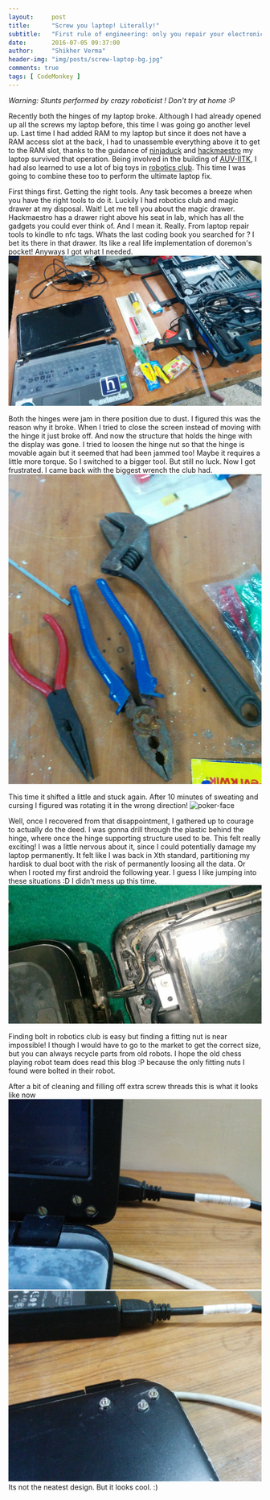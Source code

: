 ```yaml
---
layout:     post
title:      "Screw you laptop! Literally!"
subtitle:   "First rule of engineering: only you repair your electronics!"
date:       2016-07-05 09:37:00
author:     "Shikher Verma"
header-img: "img/posts/screw-laptop-bg.jpg"
comments: true
tags: [ CodeMonkey ]
---
```

*Warning: Stunts performed by crazy roboticist ! Don't try at home :P*

Recently both the hinges of my laptop broke. Although I had already opened up all the screws my laptop before, this time I was going go another level up. Last time I had added RAM to my laptop but since it does not have a RAM access slot at the back, I had to unassemble everything above it to get to the RAM slot, thanks to the guidance of [ninjaduck](http://www.ninjaducks.in/) and [hackmaestro](https://hackmaster.in/blog/) my laptop survived that operation. Being involved in the building of [AUV-IITK](http://auviitk.com), I had also learned to use a lot of big toys in [robotics club](http://students.iitk.ac.in/roboclub/). This time I was going to combine these too to perform the ultimate laptop fix.  

First things first. Getting the right tools. Any task becomes a breeze when you have the right tools to do it. Luckily I had robotics club and magic drawer at my disposal.
Wait! Let me tell you about the magic drawer. Hackmaestro has a drawer right above his seat in lab, which has all the gadgets you could ever think of. And I mean it. Really. From laptop repair tools to kindle to nfc tags. Whats the last coding book you searched for ? I bet its there in that drawer. Its like a real life implementation of doremon's pocket!
Anyways I got what I needed. ![laptop-repair-tools](/img/posts/laptop-repair-tools.jpg)

Both the hinges were jam in there position due to dust. I figured this was the reason why it broke. When I tried to close the screen instead of moving with the hinge it just broke off. And now the structure that holds the hinge with the display was gone. I tried to loosen the hinge nut so that the hinge is movable again but it seemed that had been jammed too! Maybe it requires a little more torque. So I switched to a bigger tool. But still no luck. Now I got frustrated. I came back with the biggest wrench the club had. ![laptop-repair-tools](/img/posts/nut-crackers.jpg)

This time it shifted a little and stuck again. After 10 minutes of sweating and cursing I figured was rotating it in the wrong direction! ![poker-face](http://3.bp.blogspot.com/-P0jLdct71dQ/T_68DtdyVJI/AAAAAAAAA1E/KsLqdOZrb_A/s1600/Face+palm.jpg)

Well, once I recovered from that disappointment, I gathered up to courage to actually do the deed. I was gonna drill through the plastic behind the hinge, where once the hinge supporting structure used to be. This felt really exciting! I was a little nervous about it, since I could potentially damage my laptop permanently. It felt like I was back in Xth standard, partitioning my hardisk to dual boot with the risk of permanently loosing all the data. Or when I rooted my first android the following year. I guess I like jumping into these situations :D
I didn't mess up this time. ![drilled-laptop](/img/posts/drilled-laptop.jpg)

Finding bolt in robotics club is easy but finding a fitting nut is near impossible! I though I would have to go to the market to get the correct size, but you can always recycle parts from old robots. I hope the old chess playing robot team does read this blog :P because the only fitting nuts I found were bolted in their robot.

After a bit of cleaning and filling off extra screw threads this is what it looks like now ![laptop-finished-front](/img/posts/laptop-finished-front.jpg)
![laptop-finished-back](/img/posts/laptop-finished-back.jpg) Its not the neatest design. But it looks cool. :)
